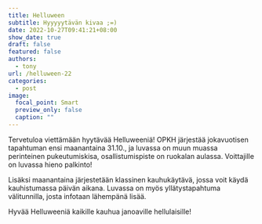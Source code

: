 ```yaml
---
title: Helluween
subtitle: Hyyyyytävän kivaa ;=)
date: 2022-10-27T09:41:21+08:00
show_date: true
draft: false
featured: false
authors:
  - tony
url: /helluween-22
categories:
  - post
image:
  focal_point: Smart
  preview_only: false
  caption: ""
---
```

Tervetuloa viettämään hyytävää Helluweeniä! OPKH järjestää jokavuotisen tapahtuman ensi maanantaina 31.10., ja luvassa on muun muassa perinteinen pukeutumiskisa, osallistumispiste on ruokalan aulassa. Voittajille on luvassa hieno palkinto!  

Lisäksi maanantaina järjestetään klassinen kauhukäytävä, jossa voit käydä kauhistumassa päivän aikana. Luvassa on myös yllätystapahtuma välitunnilla, josta infotaan lähempänä lisää.   

Hyvää Helluweeniä kaikille kauhua janoaville hellulaisille!